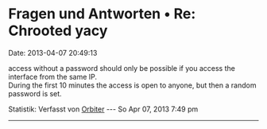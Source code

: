 Fragen und Antworten • Re: Chrooted yacy
========================================

Date: 2013-04-07 20:49:13

access without a password should only be possible if you access the
interface from the same IP.\
During the first 10 minutes the access is open to anyone, but then a
random password is set.

Statistik: Verfasst von
[Orbiter](http://forum.yacy-websuche.de/memberlist.php?mode=viewprofile&u=2)
--- So Apr 07, 2013 7:49 pm

------------------------------------------------------------------------
